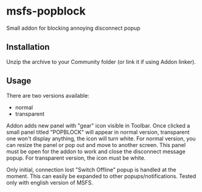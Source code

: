# msfs-popblock
Small addon for blocking annoying disconnect popup

## Installation
Unzip the archive to your Community folder (or link it if using Addon linker).

## Usage
There are two versions available:
- normal
- transparent  

Addon adds new panel with "gear" icon visible in Toolbar. Once clicked a small panel titled "POPBLOCK" will appear in normal version, transparent one won't display anything, the icon will turn white. For normal version, you can resize the panel or pop out and move to another screen. This panel must be open for the addon to work and close the disconnect message popup. For transparent version, the icon must be white.

Only initial, connection lost "Switch Offline" popup is handled at the moment. This can easily be expanded to other popups/notifications. Tested only with english version of MSFS.
